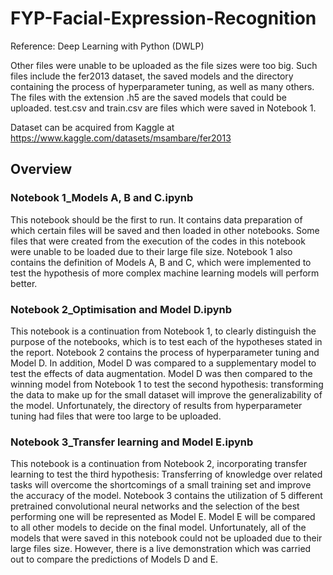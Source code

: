 # FYP-Facial-Expression-Recognition
Reference: Deep Learning with Python (DWLP)

Other files were unable to be uploaded as the file sizes were too big. Such files include the fer2013 dataset, the saved models and the directory containing the process of hyperparameter tuning, as well as many others. The files with the extension .h5 are the saved models that could be uploaded. test.csv and train.csv are files which were saved in Notebook 1.

Dataset can be acquired from Kaggle at https://www.kaggle.com/datasets/msambare/fer2013

## Overview
### Notebook 1_Models A, B and C.ipynb
This notebook should be the first to run. It contains data preparation of which certain files will be saved and then loaded in other notebooks. Some files that were created from the execution of the codes in this notebook were unable to be loaded due to their large file size. Notebook 1 also contains the definition of Models A, B and C, which were implemented to test the hypothesis of more complex machine learning models will perform better.

### Notebook 2_Optimisation and Model D.ipynb
This notebook is a continuation from Notebook 1, to clearly distinguish the purpose of the notebooks, which is to test each of the hypotheses stated in the report. Notebook 2 contains the process of hyperparameter tuning and Model D. In addition, Model D was compared to a supplementary model to test the effects of data augmentation. Model D was then compared to the winning model from Notebook 1 to test the second hypothesis: transforming the data to make up for the small dataset will improve the generalizability of the model. Unfortunately, the directory of results from hyperparameter tuning had files that were too large to be uploaded.

### Notebook 3_Transfer learning and Model E.ipynb
This notebook is a continuation from Notebook 2, incorporating transfer learning to test the third hypothesis: Transferring of knowledge over related tasks will overcome the shortcomings of a small training set and improve the accuracy of the model. Notebook 3 contains the utilization of 5 different pretrained convolutional neural networks and the selection of the best performing one will be represented as Model E. Model E will be compared to all other models to decide on the final model. Unfortunately, all of the models that were saved in this notebook could not be uploaded due to their large files size. However, there is a live demonstration which was carried out to compare the predictions of Models D and E. 
